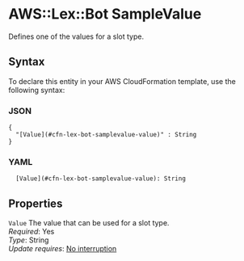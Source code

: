 # AWS::Lex::Bot SampleValue<a name="aws-properties-lex-bot-samplevalue"></a>

Defines one of the values for a slot type\.

## Syntax<a name="aws-properties-lex-bot-samplevalue-syntax"></a>

To declare this entity in your AWS CloudFormation template, use the following syntax:

### JSON<a name="aws-properties-lex-bot-samplevalue-syntax.json"></a>

```
{
  "[Value](#cfn-lex-bot-samplevalue-value)" : String
}
```

### YAML<a name="aws-properties-lex-bot-samplevalue-syntax.yaml"></a>

```
  [Value](#cfn-lex-bot-samplevalue-value): String
```

## Properties<a name="aws-properties-lex-bot-samplevalue-properties"></a>

`Value` <a name="cfn-lex-bot-samplevalue-value"></a>
The value that can be used for a slot type\.  
_Required_: Yes  
_Type_: String  
_Update requires_: [No interruption](https://docs.aws.amazon.com/AWSCloudFormation/latest/UserGuide/using-cfn-updating-stacks-update-behaviors.html#update-no-interrupt)
